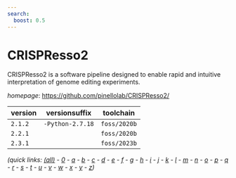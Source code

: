 ```yaml
---
search:
  boost: 0.5
---
```

# CRISPResso2

CRISPResso2 is a software pipeline designed to enable rapid and intuitive interpretation of genome editing experiments.

*homepage*: <https://github.com/pinellolab/CRISPResso2/>

version | versionsuffix | toolchain
--------|---------------|----------
``2.1.2`` | ``-Python-2.7.18`` | ``foss/2020b``
``2.2.1`` |  | ``foss/2020b``
``2.3.1`` |  | ``foss/2023b``


*(quick links: [(all)](../index.md) - [0](../0/index.md) - [a](../a/index.md) - [b](../b/index.md) - [c](../c/index.md) - [d](../d/index.md) - [e](../e/index.md) - [f](../f/index.md) - [g](../g/index.md) - [h](../h/index.md) - [i](../i/index.md) - [j](../j/index.md) - [k](../k/index.md) - [l](../l/index.md) - [m](../m/index.md) - [n](../n/index.md) - [o](../o/index.md) - [p](../p/index.md) - [q](../q/index.md) - [r](../r/index.md) - [s](../s/index.md) - [t](../t/index.md) - [u](../u/index.md) - [v](../v/index.md) - [w](../w/index.md) - [x](../x/index.md) - [y](../y/index.md) - [z](../z/index.md))*

